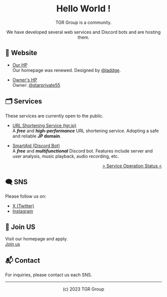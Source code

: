 
<div align="center">
  <h1>Hello World !</h1>
  <p>TGR Group is a community.</p>
  <p>We have developed several web services and Discord bots and are hosting them.</p>
</div>

## 🔗 Website
- [Our HP](https://tgrgroup.jp)  
  Our homepage was renewed. Designed by [@laddge](https://github.com/laddge).

- [Owner's HP](https://www.starprivate55.com)  
  Owner: [@starprivate55](https://github.com/starprivate55)

## 🗂️ Services
These services are currently open to the public.

- [URL Shortening Service (tgr.jp)](https://tgr.jp)  
  A ***free*** and ***high-performance*** URL shortening service. Adopting a safe and reliable **JP domain**.

- [SmartAid (Discord Bot)](https://tgr.jp/smartaid)  
  A ***free*** and ***multifunctional*** Discord bot. Features include server and user analysis, music playback, audio recording, etc.

<div align="right">
  <a href="https://status.tgrgroup.jp">> Service Operation Status <</a>
</div>

## 🗨️ SNS
Please follow us on:
- [X (Twitter)](https://twitter.com/TGRGroup_PR)
- [Instagram](https://instagram.com/tgrgroup_pr/)

## 🧙 Join US
Visit our homepage and apply.  
[Join us](https://tgrgroup.jp/#joinUs)

## 📬 Contact
For inquiries, please contact us each SNS.

---

<div align="center">
  <p>(c) 2023 TGR Group</p>
</div>
